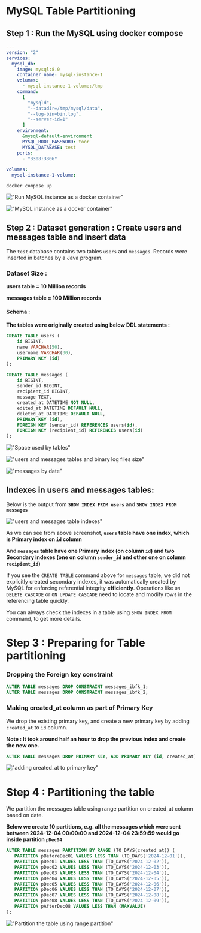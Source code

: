 # MySQL Table Partitioning

## Step 1 : Run the MySQL using docker compose

```yml
---
version: "2"
services:
  mysql_db:
    image: mysql:8.0
    container_name: mysql-instance-1
    volumes:
      - mysql-instance-1-volume:/tmp
    command:
      [
        "mysqld",
        "--datadir=/tmp/mysql/data",
        "--log-bin=bin.log",
        "--server-id=1"
      ]
    environment:
      &mysql-default-environment
      MYSQL_ROOT_PASSWORD: toor
      MYSQL_DATABASE: test
    ports:
      - "3308:3306"

volumes:
  mysql-instance-1-volume:
```

```docker
docker compose up
```
!["Run MySQL instance as a docker container"](docker-compose-up.png?raw=true)

!["MySQL instance as a docker container"](docker-container.png?raw=true)

## Step 2 : Dataset generation : Create users and messages table and insert data

The `test` database contains two tables `users` and `messages`. Records were inserted in batches by a Java program.

### Dataset Size :

**users table = 10 Million records**

**messages table = 100 Million records**


#### Schema  : 
**The tables were originally created using below DDL statements :**

```sql
CREATE TABLE users (
    id BIGINT,
    name VARCHAR(50),
    username VARCHAR(30),
    PRIMARY KEY (id)
);

CREATE TABLE messages (
    id BIGINT,
    sender_id BIGINT,
    recipient_id BIGINT,
    message TEXT,
    created_at DATETIME NOT NULL,
    edited_at DATETIME DEFAULT NULL,
    deleted_at DATETIME DEFAULT NULL,
    PRIMARY KEY (id),
    FOREIGN KEY (sender_id) REFERENCES users(id),
    FOREIGN KEY (recipient_id) REFERENCES users(id)
);
```
!["Space used by tables"](docker-volume.png?raw=true)

!["users and messages tables and binary log files size"](database-tables-and-binary-log-files.png?raw=true)

!["messages by date"](messages-by-date.png?raw=true)

## Indexes in users and messages tables:

Below is the output from **`SHOW INDEX FROM users`** and **`SHOW INDEX FROM messages`**

!["users and messages table indexes"](table-indexes.png?raw=true)

As we can see from above screenshot, **`users` table have one index, which is Primary index on `id` column**

And **`messages` table have one Primary index (on column `id`) and two Secondary indexes (one on column `sender_id` and other one on column `recipient_id`)**

If you see the `CREATE TABLE` command above for `messages` table, we did not explicitly created secondary indexes, it was automatically created by MySQL for enforcing referential integrity **efficiently**. Operations like `ON DELETE CASCADE` or `ON UPDATE CASCADE` need to locate and modify rows in the referencing table quickly.

You can always check the indexes in a table using `SHOW INDEX FROM` command, to get more details.

# Step 3 : Preparing for Table partitioning
### Dropping the Foreign key constraint
```sql
ALTER TABLE messages DROP CONSTRAINT messages_ibfk_1;
ALTER TABLE messages DROP CONSTRAINT messages_ibfk_2;
```

### Making created_at column as part of Primary Key

We drop the existing primary key, and create a new primary key by adding `created_at` to `id` column. 

**Note : It took around half an hour to drop the previous index and create the new one.**

```sql
ALTER TABLE messages DROP PRIMARY KEY, ADD PRIMARY KEY (id, created_at);
```
!["adding created_at to primary key"](new-primary-key.png?raw=true)

# Step 4 : Partitioning the table

We partition the messages table using range partition on created_at column based on date.

**Below we create 10 partitions, e.g. all the messages which were sent between 2024-12-04 00:00:00 and 2024-12-04 23:59:59 would go inside partition `pDec04`**

```sql
ALTER TABLE messages PARTITION BY RANGE (TO_DAYS(created_at)) (
   PARTITION pBeforeDec01 VALUES LESS THAN (TO_DAYS('2024-12-01')),
   PARTITION pDec01 VALUES LESS THAN (TO_DAYS('2024-12-02')),
   PARTITION pDec02 VALUES LESS THAN (TO_DAYS('2024-12-03')),
   PARTITION pDec03 VALUES LESS THAN (TO_DAYS('2024-12-04')),
   PARTITION pDec04 VALUES LESS THAN (TO_DAYS('2024-12-05')),
   PARTITION pDec05 VALUES LESS THAN (TO_DAYS('2024-12-06')),
   PARTITION pDec06 VALUES LESS THAN (TO_DAYS('2024-12-07')),
   PARTITION pDec07 VALUES LESS THAN (TO_DAYS('2024-12-08')),
   PARTITION pDec08 VALUES LESS THAN (TO_DAYS('2024-12-09')),
   PARTITION pAfterDec08 VALUES LESS THAN (MAXVALUE)
);
```
!["Partition the table using range partition"](alter-table-range-partition.png?raw=true)
